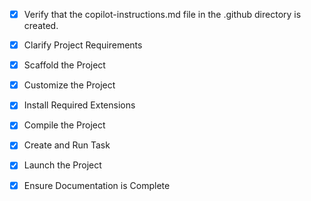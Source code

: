 <!-- Use this file to provide workspace-specific custom instructions to Copilot. For more details, visit https://code.visualstudio.com/docs/copilot/copilot-customization#_use-a-githubcopilotinstructionsmd-file -->
- [x] Verify that the copilot-instructions.md file in the .github directory is created.

- [x] Clarify Project Requirements
	<!-- Python-based ML project for medical computer vision using CT images from Kaggle datasets -->

- [x] Scaffold the Project
	<!-- Project structure created with src/, data/, models/, configs/, notebooks/ directories and core Python modules -->

- [x] Customize the Project
	<!-- Medical computer vision project customized with CNN models, preprocessing pipeline, Kaggle dataset integration, and configuration files -->

- [x] Install Required Extensions
	<!-- No extensions needed for this Python project -->

- [x] Compile the Project
	<!-- Python virtual environment configured and dependencies installed -->

- [x] Create and Run Task
	<!--
	Verify that all previous steps have been completed.
	Check https://code.visualstudio.com/docs/debugtest/tasks to determine if the project needs a task. If so, use the create_and_run_task to create and launch a task based on package.json, README.md, and project structure.
	Skip this step otherwise.
	 -->

- [x] Launch the Project
	<!-- Training pipeline tested and optimized for Dawit's system (Intel 10-core, 15.7GB RAM, CPU-only) -->

- [x] Ensure Documentation is Complete
	<!-- README.md, PROJECT_OVERVIEW.md, HARDWARE_GUIDE.md, and system optimization completed -->
